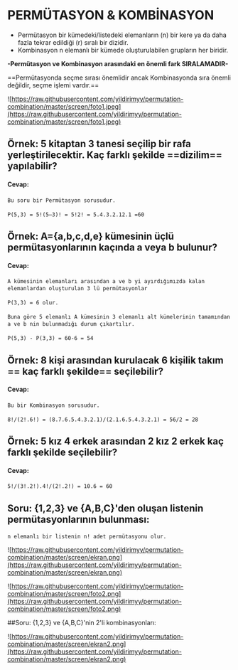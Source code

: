 # PERMÜTASYON & KOMBİNASYON

* Permütasyon bir kümedeki/listedeki elemanların (n) bir kere ya da daha fazla tekrar edildiği (r) sıralı bir dizidir. 
* Kombinasyon n elemanlı bir kümede oluşturulabilen grupların her biridir. 

**-Permütasyon ve Kombinasyon arasındaki en önemli fark SIRALAMADIR-**

==Permütasyonda seçme sırası önemlidir ancak Kombinasyonda sıra önemli değildir, seçme işlemi vardır.==


![https://raw.githubusercontent.com/yildirimyy/permutation-combination/master/screen/foto1.jpeg](https://raw.githubusercontent.com/yildirimyy/permutation-combination/master/screen/foto1.jpeg) 


## Örnek: 5 kitaptan 3 tanesi seçilip bir rafa yerleştirilecektir. Kaç farklı şekilde ==dizilim== yapılabilir?

#### Cevap:
```
Bu soru bir Permütasyon sorusudur.

P(5,3) = 5!(5–3)! = 5!2! = 5.4.3.2.12.1 =60
```


## Örnek: A={a,b,c,d,e} kümesinin üçlü permütasyonlarının kaçında a veya b bulunur?

#### Cevap: 

```
A kümesinin elemanları arasından a ve b yi ayırdığımızda kalan elemanlardan oluşturulan 3 lü permütasyonlar

P(3,3) = 6 olur.

Buna göre 5 elemanlı A kümesinin 3 elemanlı alt kümelerinin tamamından a ve b nin bulunmadığı durum çıkartılır.

P(5,3) - P(3,3) = 60-6 = 54
```

## Örnek: 8 kişi arasından kurulacak 6 kişilik takım == kaç farklı şekilde== seçilebilir?

#### Cevap: 

```
Bu bir Kombinasyon sorusudur. 

8!/(2!.6!) = (8.7.6.5.4.3.2.1)/(2.1.6.5.4.3.2.1) = 56/2 = 28
```

## Örnek: 5 kız 4 erkek arasından 2 kız 2 erkek kaç farklı şekilde seçilebilir?

#### Cevap:

```
5!/(3!.2!).4!/(2!.2!) = 10.6 = 60
```

## Soru: {1,2,3} ve {A,B,C}'den oluşan listenin permütasyonlarının bulunması:

```
n elemanlı bir listenin n! adet permütasyonu olur. 
```

![https://raw.githubusercontent.com/yildirimyy/permutation-combination/master/screen/ekran.png](https://raw.githubusercontent.com/yildirimyy/permutation-combination/master/screen/ekran.png) 

![https://raw.githubusercontent.com/yildirimyy/permutation-combination/master/screen/foto2.png](https://raw.githubusercontent.com/yildirimyy/permutation-combination/master/screen/foto2.png) 


##Soru: {1,2,3} ve {A,B,C}'nin 2'li kombinasyonları:

![https://raw.githubusercontent.com/yildirimyy/permutation-combination/master/screen/ekran2.png](https://raw.githubusercontent.com/yildirimyy/permutation-combination/master/screen/ekran2.png) 